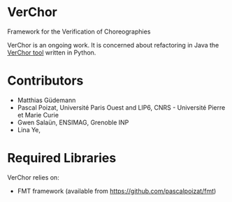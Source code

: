 VerChor
=======

Framework for the Verification of Choreographies

VerChor is an ongoing work. It is concerned about refactoring in Java the [VerChor tool](http://pagesperso-systeme.lip6.fr/Pascal.Poizat/VerChor/) written in Python.

Contributors
============

- Matthias Güdemann
- Pascal Poizat, Université Paris Ouest and LIP6, CNRS - Université Pierre et Marie Curie
- Gwen Salaün, ENSIMAG, Grenoble INP
- Lina Ye,

Required Libraries
==================

VerChor relies on:

- FMT framework (available from https://github.com/pascalpoizat/fmt)


